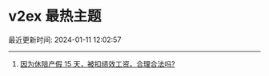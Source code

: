 # v2ex 最热主题

最近更新时间: 2024-01-11 12:02:57

--- 
1. [因为休陪产假 15 天，被扣绩效工资。合理合法吗?](https://www.v2ex.com/t/1007682) 
